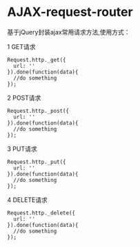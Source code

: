 # AJAX-request-router

基于jQuery封装ajax常用请求方法,使用方式：

1	GET请求

	Request.http._get({
	  url: ''
	}).done(function(data){
	  //do something
	});

2	POST请求

	Request.http._post({
	  url: ''
	}).done(function(data){
	  //do something
	});
	
3	PUT请求

	Request.http._put({
	  url: ''
	}).done(function(data){
	  //do something
	});

4	DELETE请求

	Request.http._delete({
	  url: ''
	}).done(function(data){
	  //do something
	});


